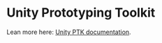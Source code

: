 # Unity Prototyping Toolkit

Lean more here: [Unity PTK documentation](https://ginogeorgiev.github.io/Unity-Prototyping-Toolkit/).
